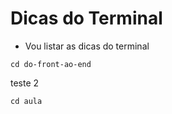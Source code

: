 # Dicas do Terminal

- Vou listar as dicas do terminal

```
cd do-front-ao-end
```
 teste 2

```
cd aula 
````



